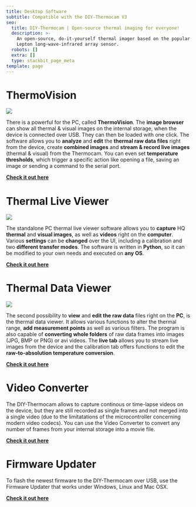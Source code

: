```yaml
---
title: Desktop Software
subtitle: Compatible with the DIY-Thermocam V3
seo:
  title: DIY-Thermocam | Open-source thermal imaging for everyone!
  description: >-
    An open-source, do-it-yourself thermal imager based on the popular FLIR
    Lepton long-wave-infrared array sensor.
  robots: []
  extra: []
  type: stackbit_page_meta
template: page
---
```

# ThermoVision

![](https://cdn.forestry.io/res2/CyukiIw18DrUH43O_urwNm-m_FV9K_ohC-sQnqBoqS4/fit/512/512/sm/0/aHR0cHM6Ly9hcHAu/Zm9yZXN0cnkuaW8v/cmFpbHMvYWN0aXZl/X3N0b3JhZ2UvYmxv/YnMvZXlKZmNtRnBi/SE1pT25zaWJXVnpj/MkZuWlNJNklrSkJh/SEJDUjFaQ1FsRXdQ/U0lzSW1WNGNDSTZi/blZzYkN3aWNIVnlJ/am9pWW14dllsOXBa/Q0o5ZlE9PS0tNTY4/ZDM3NzBlM2U0YzE0/OWI2YzhhZDA0NmQ1/YjczZjU2ZWEwMDE0/Ny9UaGVybW9WaXNp/b24ucG5n)

There is a powerful for the PC, called **ThermoVision**. The **image browser** can show all thermal & visual images on the internal storage, when the device is connected over USB. They can then be loaded with one click. The software allows you to **analyze** and **edit** the **thermal raw data files** right from the device, create **combined images** and **stream & record live images** (thermal & visual) from the Thermocam. You can even set **temperature thresholds**, which trigger a specific action like opening a file, saving an image or sending a command to the serial port.

[**Check it out here**](https://github.com/maxritter/DIY-Thermocam/tree/master/Software/Thermal%20Analysis%20Software)



# Thermal Live Viewer

![](https://cdn.forestry.io/res2/7Y5RdyOWqgy5wu2pMlXgP71wy7NIi1i4K8GzEjhnwps/fit/512/512/sm/0/aHR0cHM6Ly9hcHAu/Zm9yZXN0cnkuaW8v/cmFpbHMvYWN0aXZl/X3N0b3JhZ2UvYmxv/YnMvZXlKZmNtRnBi/SE1pT25zaWJXVnpj/MkZuWlNJNklrSkJh/SEJDVEVaQ1FsRXdQ/U0lzSW1WNGNDSTZi/blZzYkN3aWNIVnlJ/am9pWW14dllsOXBa/Q0o5ZlE9PS0tYzFl/NDdlNjllYTA1ODI1/NjFkMzNlOTgzNzQ4/ZDU5ZjM2ZTYyZDQw/OS9MaXZlJTIwVmll/d2VyJTIwYW5kJTIw/VXBkYXRlci5QTkc)

The standalone PC thermal live viewer software allows you to **capture** HQ **thermal** and **visual images**, as well as **videos** right on the **computer**.  Various **settings** can be **changed** over the UI, including a calibration and two **different transfer modes**. The software is written in **Python**, so it can be modified to your own needs and executed on **any OS**.

[**Check it out here**](https://github.com/maxritter/DIY-Thermocam/tree/master/Software/Thermal%20Live%20Viewer)



# Thermal Data Viewer

![](/images/DataViewer.png)

The second possibility to **view** and **edit the raw data** files right on the **PC**, is the thermal data viewer. It allows various functions to alter the thermal range, **add measurement points** as well as various filters. The program is also capable of **converting whole folders** of raw data frames into images (JPG, BMP or PNG) or avi videos. The **live tab** allows you to stream live images from the device and the calibration tab offers functions to edit the **raw-to-absolution temperature conversion**. 

[**Check it out here**](https://github.com/maxritter/DIY-Thermocam/tree/master/Software/Thermal%20Data%20Viewer)



# Video Converter

The DIY-Thermocam allows to capture continous or time-lapse videos on the device, but they are still recorded as single frames and not merged into a single video (due to the limitatations of the microcontroller concerning modern video codecs). You can use the Video Converter to convert any number of frames from your internal storage into a movie file.

[**Check it out here**](https://github.com/maxritter/DIY-Thermocam/tree/master/Software/Video%20Converter)



# Firmware Updater

To flash the newest firmware to the DIY-Thermocam over USB, use the Firmware Updater that works under Windows, Linux and Mac OSX.

[**Check it out here**](https://github.com/maxritter/DIY-Thermocam/tree/master/Software/Firmware%20Updater)

